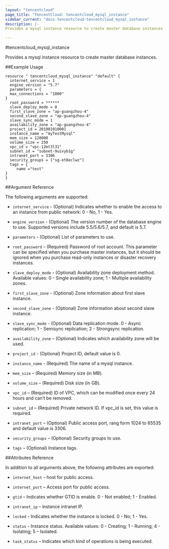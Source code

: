 ```yaml
---
layout: "tencentcloud"
page_title: "TencentCloud: tencentcloud_mysql_instance"
sidebar_current: "docs-tencentcloud-tencentcloud_mysql_instance"
description: |-
Provides a mysql instance resource to create master database instances.

---
```

#tencentcloud_mysql_instance


Provides a mysql instance resource to create master database instances.


##Example Usage

```
resource " tencentcloud_mysql_instance" "default" {
  internet_service = 1
  engine_version = "5.7"
  parameters = {
  max_connections = "1000"
}
  root_password = ******
  slave_deploy_mode = 0
  first_slave_zone = "ap-guangzhou-4"
  second_slave_zone = "ap-guangzhou-4"
  slave_sync_mode = 1
  availability_zone = "ap-guangzhou-4"
  project_id = 201901010001
  instance_name = "myTestMysql"
  mem_size = 128000 
  volume_size = 250
  vpc_id = "vpc-12mt3l31"
  subnet_id = "subnet-9uivyb1g"
  intranet_port = 3306
  security_groups = ["sg-ot8eclwz"]
  tags = {
     name ="test"
}
}

```

##Argument Reference

The following arguments are supported:

- `internet_service` - (Optional) Indicates whether to enable the access to an instance from public network: 0 - No, 1 - Yes. 

- `engine_version` - (Optional) The version number of the database engine to use. Supported versions include 5.5/5.6/5.7, and default is 5.7.

- `parameters` - (Optional) List of parameters to use.

- `root_password` – (Required) Password of root account. This parameter can be specified when you purchase master instances, but it should be ignored when you purchase read-only instances or disaster recovery instances.

- `slave_deploy_mode` - (Optional) Availability zone deployment method. Available values: 0 - Single availability zone; 1 - Multiple availability zones.

- `first_slave_zone` - (Optional) Zone information about first slave instance.

- `second_slave_zone` - (Optional) Zone information about second slave instance.

- `slave_sync_mode` - (Optional) Data replication mode. 0 - Async replication; 1 - Semisync replication; 2 - Strongsync replication.

- `availability_zone` – (Optional) Indicates which availability zone will be used.

- `project_id` - (Optional) Project ID, default value is 0.

- `instance_name` - (Required) The name of a mysql instance.

- `mem_size` – (Required) Memory size (in MB).

- `volume_size` – (Required) Disk size (in GB).

- `vpc_id` – (Required) ID of VPC, which can be modified once every 24 hours and can’t be removed.

- `subnet_id` – (Required) Private network ID. If vpc_id is set, this value is required.

- `intranet_port` – (Optional) Public access port, rang form 1024 to 65535 and default value is 3306.

- `security_groups` – (Optional) Security groups to use.

- `tags` – (Optional) Instance tags.


##Attributes Reference

In addition to all arguments above, the following attributes are exported:

- `internet_host` – host for public access.

- `internet_port` – Access port for public access.

- `gtid` – Indicates whether GTID is enable. 0 - Not enabled; 1 - Enabled.  

- `intranet_ip` – instance intranet IP.

- `locked` - Indicates whether the instance is locked. 0 - No; 1 - Yes.

- `status` - Instance status. Available values: 0 - Creating; 1 - Running; 4 - Isolating; 5 – Isolated. 

- `task_status` – Indicates which kind of operations is being executed.

